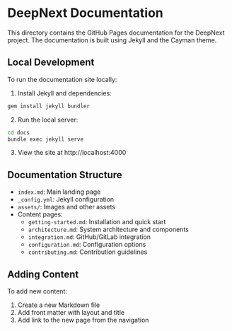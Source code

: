 # DeepNext Documentation

This directory contains the GitHub Pages documentation for the DeepNext project. The documentation is built using Jekyll and the Cayman theme.

## Local Development

To run the documentation site locally:

1. Install Jekyll and dependencies:
```bash
gem install jekyll bundler
```

2. Run the local server:
```bash
cd docs
bundle exec jekyll serve
```

3. View the site at http://localhost:4000

## Documentation Structure

- `index.md`: Main landing page
- `_config.yml`: Jekyll configuration
- `assets/`: Images and other assets
- Content pages:
  - `getting-started.md`: Installation and quick start
  - `architecture.md`: System architecture and components
  - `integration.md`: GitHub/GitLab integration
  - `configuration.md`: Configuration options
  - `contributing.md`: Contribution guidelines

## Adding Content

To add new content:
1. Create a new Markdown file
2. Add front matter with layout and title
3. Add link to the new page from the navigation
